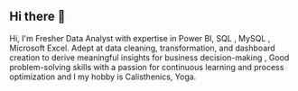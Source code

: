 ## Hi there 👋
Hi, I'm Fresher Data Analyst with expertise in Power BI, SQL , MySQL , Microsoft Excel. Adept at data cleaning, transformation, and dashboard creation to derive meaningful insights for business decision-making , Good problem-solving skills with a passion for continuous learning and process optimization and I my hobby is Calisthenics, Yoga.


<!--
**Shailendra-SG/Shailendra-SG** is a ✨ _special_ ✨ repository because its `README.md` (this file) appears on your GitHub profile.

Here are some ideas to get you started:

- 🔭 I’m currently working on ...
- 🌱 I’m currently learning ...
- 👯 I’m looking to collaborate on ...
- 🤔 I’m looking for help with ...
- 💬 Ask me about ...
- 📫 How to reach me: ...
- 😄 Pronouns: ...
- ⚡ Fun fact: ...
-->
